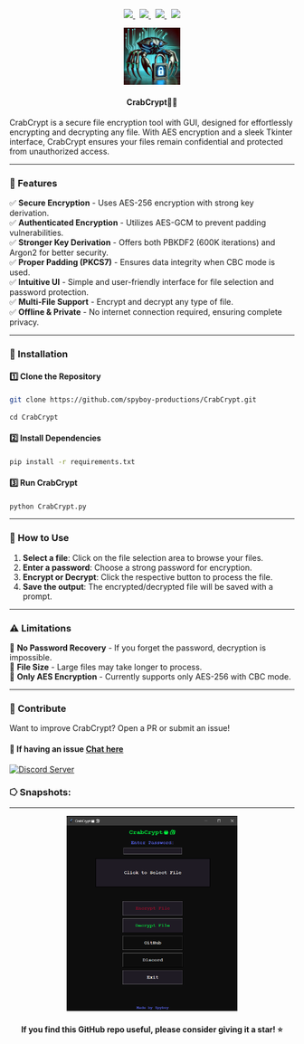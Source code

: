 <p align="center">
    <a href="https://spyboy.in/twitter">
      <img src="https://img.shields.io/badge/-TWITTER-black?logo=twitter&style=for-the-badge">
    </a>
    &nbsp;
    <a href="https://spyboy.in/">
      <img src="https://img.shields.io/badge/-spyboy.in-black?logo=google&style=for-the-badge">
    </a>
    &nbsp;
    <a href="https://spyboy.blog/">
      <img src="https://img.shields.io/badge/-spyboy.blog-black?logo=wordpress&style=for-the-badge">
    </a>
    &nbsp;
    <a href="https://spyboy.in/Discord">
      <img src="https://img.shields.io/badge/-Discord-black?logo=discord&style=for-the-badge">
    </a>
  
</p>

<p align="center">
  <img width="20%" src="https://github.com/spyboy-productions/CrabCrypt/blob/main/crabcrypt.webp" />
</p>


<h4 align="center"> CrabCrypt🦀🔐</h4>

CrabCrypt is a secure file encryption tool with GUI, designed for effortlessly encrypting and decrypting any file. With AES encryption and a sleek Tkinter interface, CrabCrypt ensures your files remain confidential and protected from unauthorized access.

---

### 🚀 Features  
✅ **Secure Encryption** - Uses AES-256 encryption with strong key derivation.  
✅ **Authenticated Encryption** - Utilizes AES-GCM to prevent padding vulnerabilities.  
✅ **Stronger Key Derivation** - Offers both PBKDF2 (600K iterations) and Argon2 for better security.  
✅ **Proper Padding (PKCS7)** - Ensures data integrity when CBC mode is used.  
✅ **Intuitive UI** - Simple and user-friendly interface for file selection and password protection.  
✅ **Multi-File Support** - Encrypt and decrypt any type of file.  
✅ **Offline & Private** - No internet connection required, ensuring complete privacy. 

---

### 📌 Installation  

#### 1️⃣ Clone the Repository  
```bash
git clone https://github.com/spyboy-productions/CrabCrypt.git
```
```
cd CrabCrypt
```

#### 2️⃣ Install Dependencies  
```bash
pip install -r requirements.txt
```

#### 3️⃣ Run CrabCrypt  
```bash
python CrabCrypt.py
```

---

### 🔑 How to Use  

1. **Select a file**: Click on the file selection area to browse your files.  
2. **Enter a password**: Choose a strong password for encryption.  
3. **Encrypt or Decrypt**: Click the respective button to process the file.  
4. **Save the output**: The encrypted/decrypted file will be saved with a prompt.  

---

### ⚠️ Limitations  

🚧 **No Password Recovery** - If you forget the password, decryption is impossible.  
🚧 **File Size** - Large files may take longer to process.  
🚧 **Only AES Encryption** - Currently supports only AES-256 with CBC mode.  

---

### 📢 Contribute  
Want to improve CrabCrypt? Open a PR or submit an issue!   

#### 💬 If having an issue [Chat here](https://discord.gg/ZChEmMwE8d)
[![Discord Server](https://discord.com/api/guilds/726495265330298973/embed.png)](https://discord.gg/ZChEmMwE8d)

### ⭔ Snapshots:
---
<p align="center">
  <img width="60%" src="https://github.com/spyboy-productions/CrabCrypt/blob/main/demo.png" />
</p>

<h4 align="center"> If you find this GitHub repo useful, please consider giving it a star! ⭐️ </h4> 

